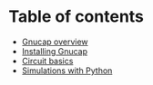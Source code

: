 # Table of contents

* [Gnucap overview](README.md)
* [Installing Gnucap](installing-gnucap.md)
* [Circuit basics](untitled.md)
* [Simulations with Python](interactions-with-python.md)

